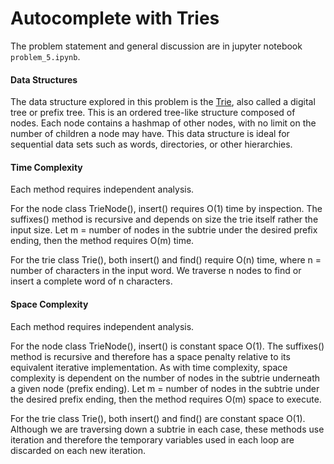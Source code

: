 # Autocomplete with Tries

The problem statement and general discussion are in jupyter notebook `problem_5.ipynb`.

#### Data Structures

The data structure explored in this problem is the [Trie](https://en.wikipedia.org/wiki/Trie), also called a digital tree or prefix tree. This is an ordered tree-like structure composed of nodes. Each node contains a hashmap of other nodes, with no limit on the number of children a node may have. This data structure is ideal for sequential data sets such as words, directories, or other hierarchies.

#### Time Complexity

Each method requires independent analysis.

For the node class TrieNode(), insert() requires O(1) time by inspection. The suffixes() method is recursive and depends on size the trie itself rather the input size. Let m = number of nodes in the subtrie under the desired prefix ending, then the method requires O(m) time.

For the trie class Trie(), both insert() and find() require O(n) time, where n = number of characters in the input word. We traverse n nodes to find or insert a complete word of n characters.

#### Space Complexity

Each method requires independent analysis.

For the node class TrieNode(), insert() is constant space O(1). The suffixes() method is recursive and therefore has a space penalty relative to its equivalent iterative implementation. As with time complexity, space complexity is dependent on the number of nodes in the subtrie underneath a given node (prefix ending). Let m = number of nodes in the subtrie under the desired prefix ending, then the method requires O(m) space to execute.

For the trie class Trie(), both insert() and find() are constant space O(1). Although we are traversing down a subtrie in each case, these methods use iteration and therefore the temporary variables used in each loop are discarded on each new iteration.
